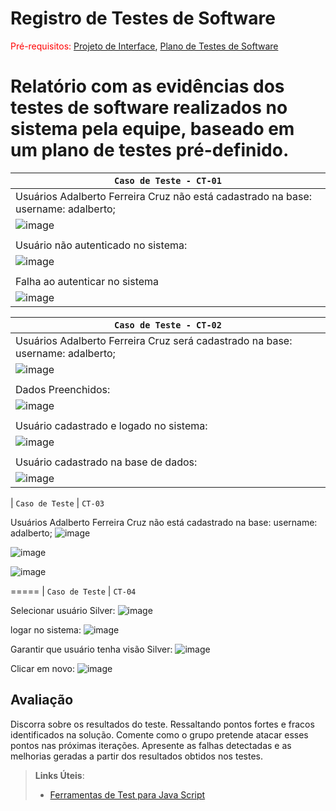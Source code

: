 # Registro de Testes de Software

<span style="color:red">Pré-requisitos: <a href="3-Projeto de Interface.md"> Projeto de Interface</a></span>, <a href="8-Plano de Testes de Software.md"> Plano de Testes de Software</a>

Relatório com as evidências dos testes de software realizados no sistema pela equipe, baseado em um plano de testes pré-definido.
=====
|  `Caso de Teste - CT-01`           | 
|----------------------------|
|Usuários Adalberto Ferreira Cruz não está cadastrado na base: username: adalberto;| 
|![image](https://user-images.githubusercontent.com/94413402/173254754-85cba624-6964-487f-8ddb-e248e3f04eca.png)| 
| |
| Usuário não autenticado no sistema:|
|![image](https://user-images.githubusercontent.com/94413402/173255116-aa23f942-ae0c-40ad-a113-d481a3ebdf47.png)|
| |
|Falha ao autenticar no sistema|
|![image](https://user-images.githubusercontent.com/94413402/173255216-3ce6b929-59b1-49c6-abfe-31e9215ecc62.png)|



|  `Caso de Teste - CT-02`           |
|------------------------------------|
|Usuários Adalberto Ferreira Cruz será cadastrado na base: username: adalberto;|
|![image](https://user-images.githubusercontent.com/94413402/173255363-56edf58e-3a81-4333-8330-d117b1ac9e10.png)|
||
|Dados Preenchidos:|
|![image](https://user-images.githubusercontent.com/94413402/173255406-8557e186-dae9-423f-87cf-e3f8adec4763.png)|
||
|Usuário cadastrado e logado no sistema:|
|![image](https://user-images.githubusercontent.com/94413402/173255439-0c05fba8-c108-47d1-9615-879cb686c6ea.png)|
||
|Usuário cadastrado na base de dados:|
|![image](https://user-images.githubusercontent.com/94413402/173255457-8dd7e98a-4d6d-42c2-83e7-7b9bc0a938e1.png)|




|  `Caso de Teste`           |  `CT-03`

Usuários Adalberto Ferreira Cruz não está cadastrado na base: username: adalberto;
![image](https://user-images.githubusercontent.com/94413402/173255586-346da5e8-fd81-4735-a02b-4584af63fa9a.png)

![image](https://user-images.githubusercontent.com/94413402/173255630-9ce724fe-9bb9-4e51-9fc5-2870dc4e9958.png)

![image](https://user-images.githubusercontent.com/94413402/173255640-16ac7d8d-1dd9-454f-92fa-835e13db2029.png)

=====
|  `Caso de Teste`           |  `CT-04`

Selecionar usuário Silver:
![image](https://user-images.githubusercontent.com/94413402/173256619-5144a909-e676-45ba-9171-1bb2be295a73.png)

logar no sistema:
![image](https://user-images.githubusercontent.com/94413402/173256686-63823774-789f-41fc-8b5f-3a6e21ed857d.png)

Garantir que usuário tenha visão Silver:
![image](https://user-images.githubusercontent.com/94413402/173256653-3be4b17e-0672-4921-9e1f-eb5082625bcb.png)

Clicar em novo:
![image](https://user-images.githubusercontent.com/94413402/173256718-154a1368-7596-4df6-86a1-d293e2d7c35f.png)




## Avaliação

Discorra sobre os resultados do teste. Ressaltando pontos fortes e fracos identificados na solução. Comente como o grupo pretende atacar esses pontos nas próximas iterações. Apresente as falhas detectadas e as melhorias geradas a partir dos resultados obtidos nos testes.

> **Links Úteis**:
> - [Ferramentas de Test para Java Script](https://geekflare.com/javascript-unit-testing/)
